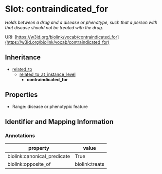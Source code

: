 # Slot: contraindicated_for
_Holds between a drug and a disease or phenotype, such that a person with that disease should not be treated with the drug._


URI: [https://w3id.org/biolink/vocab/contraindicated_for](https://w3id.org/biolink/vocab/contraindicated_for)




## Inheritance

* [related_to](related_to.md)
    * [related_to_at_instance_level](related_to_at_instance_level.md)
        * **contraindicated_for**



## Properties

 * Range: disease or phenotypic feature



## Identifier and Mapping Information





### Annotations

| property | value |
| --- | --- |
| biolink:canonical_predicate | True |
| biolink:opposite_of | biolink:treats |


